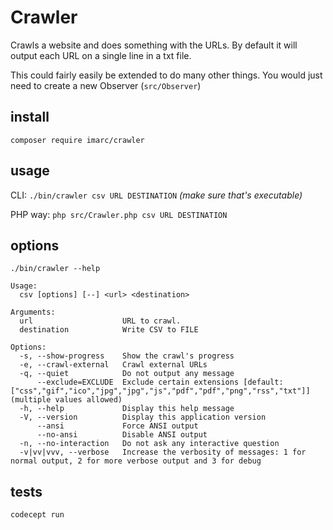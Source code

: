 # Crawler

Crawls a website and does something with the URLs. By default it will output each URL on a single line in a txt file.

This could fairly easily be extended to do many other things. You would just need to create a new Observer (`src/Observer`)

## install
`composer require imarc/crawler`

## usage
CLI:
`./bin/crawler csv URL DESTINATION` *(make sure that's executable)*

PHP way:
`php src/Crawler.php csv URL DESTINATION`

## options
`./bin/crawler --help`
```
Usage:
  csv [options] [--] <url> <destination>

Arguments:
  url                    URL to crawl.
  destination            Write CSV to FILE

Options:
  -s, --show-progress    Show the crawl's progress
  -e, --crawl-external   Crawl external URLs
  -q, --quiet            Do not output any message
      --exclude=EXCLUDE  Exclude certain extensions [default: ["css","gif","ico","jpg","jpg","js","pdf","pdf","png","rss","txt"]] (multiple values allowed)
  -h, --help             Display this help message
  -V, --version          Display this application version
      --ansi             Force ANSI output
      --no-ansi          Disable ANSI output
  -n, --no-interaction   Do not ask any interactive question
  -v|vv|vvv, --verbose   Increase the verbosity of messages: 1 for normal output, 2 for more verbose output and 3 for debug
```

## tests

`codecept run`
